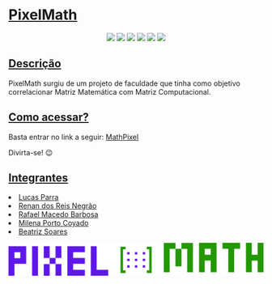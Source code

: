 # [PixelMath](#title)

<p align="center">
  <img src="https://img.shields.io/static/v1?label=&message=Java%20Script&color=blue&style=for-the-badge&logo=javascript"/>
  <img src="https://img.shields.io/static/v1?label=&message=Bootstrap&color=lightgreen&style=for-the-badge&logo=bootstrap"/>
  <img src="https://img.shields.io/static/v1?label=&message=HTML%205&color=purple&style=for-the-badge&logo=html5"/>
  <img src="https://img.shields.io/static/v1?label=&message=CSS%203&color=darkgreen&style=for-the-badge&logo=CSS3"/>
  <img src="https://img.shields.io/static/v1?label=&message=Vercel&color=black&style=for-the-badge&logo=vercel"/>
 <img src="http://img.shields.io/static/v1?label=STATUS&message=completed&color=darkgreen&style=for-the-badge"/>
</p>

## [Descrição](#project-description)
 PixelMath surgiu de um projeto de faculdade que tinha como objetivo correlacionar Matriz Matemática com Matriz Computacional.

## [Como acessar?](#acess-project)

Basta entrar no link a seguir: [MathPixel](https://a3cgrafica.vercel.app)

Divirta-se! 😉

## [Integrantes](#contributors)
<li><a href="https://www.linkedin.com/in/lucasparra2003/"> Lucas Parra</a></li>
<li><a href="https://www.linkedin.com/in/renan-dos-reis-negrão-96b556241/">Renan dos Reis Negrão</a> </li>
<li><a href="https://www.linkedin.com/in/">Rafael Macedo Barbosa</a> </li>
<li><a href="https://www.linkedin.com/in/milenaporto/">Milena Porto Coyado</a> </li>
<li><a href="https://www.linkedin.com/in/">Beatriz Soares</a> </li>

![image](./assets/images/logo-extended.png) 
